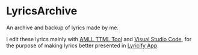 # LyricsArchive
An archive and backup of lyrics made by me.

I edit these lyrics mainly with [AMLL TTML Tool](https://steve-xmh.github.io/amll-ttml-tool/) and [Visual Studio Code](https://code.visualstudio.com/), for the purpose of making lyrics better presented in [Lyricify App](https://github.com/WXRIW/Lyricify-App).